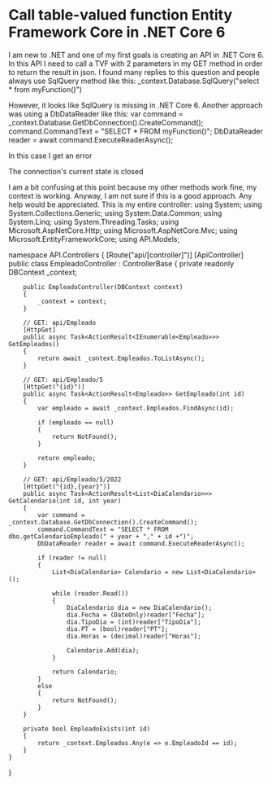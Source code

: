 
# Call table-valued function Entity Framework Core in .NET Core 6

I am new to .NET and one of my first goals is creating an API in .NET Core 6. In this API I need to call a TVF with 2 parameters in my GET method in order to return the result in json.
I found many replies to this question and people always use SqlQuery method like this:
_context.Database.SqlQuery<model>("select * from myFunction()")

However, it looks like SqlQuery is missing in .NET Core 6. Another approach was using a DbDataReader like this:
var command = _context.Database.GetDbConnection().CreateCommand();
command.CommandText = "SELECT * FROM myFunction()";
DbDataReader reader = await command.ExecuteReaderAsync();

In this case I get an error

The connection's current state is closed

I am a bit confusing at this point because my other methods work fine, my context is working. Anyway, I am not sure if this is a good approach.
Any help would be appreciated.
This is my entire controller:
using System;
using System.Collections.Generic;
using System.Data.Common;
using System.Linq;
using System.Threading.Tasks;
using Microsoft.AspNetCore.Http;
using Microsoft.AspNetCore.Mvc;
using Microsoft.EntityFrameworkCore;
using API.Models;

namespace API.Controllers
{
    [Route("api/[controller]")]
    [ApiController]
    public class EmpleadoController : ControllerBase
    {
        private readonly DBContext _context;

        public EmpleadoController(DBContext context)
        {
            _context = context;
        }

        // GET: api/Empleado
        [HttpGet]
        public async Task<ActionResult<IEnumerable<Empleado>>> GetEmpleados()
        {
            return await _context.Empleados.ToListAsync();
        }

        // GET: api/Empleado/5
        [HttpGet("{id}")]
        public async Task<ActionResult<Empleado>> GetEmpleado(int id)
        {
            var empleado = await _context.Empleados.FindAsync(id);

            if (empleado == null)
            {
                return NotFound();
            }

            return empleado;
        }

        // GET: api/Empleado/5/2022
        [HttpGet("{id},{year}")]
        public async Task<ActionResult<List<DiaCalendario>>> GetCalendario(int id, int year)
        {
            var command = _context.Database.GetDbConnection().CreateCommand();
            command.CommandText = "SELECT * FROM dbo.getCalendarioEmpleado(" + year + "," + id +")";
            DbDataReader reader = await command.ExecuteReaderAsync();

            if (reader != null)
            {
                List<DiaCalendario> Calendario = new List<DiaCalendario>();

                while (reader.Read())
                {
                    DiaCalendario dia = new DiaCalendario();
                    dia.Fecha = (DateOnly)reader["Fecha"];
                    dia.TipoDia = (int)reader["TipoDia"];
                    dia.PT = (bool)reader["PT"];
                    dia.Horas = (decimal)reader["Horas"];

                    Calendario.Add(dia);
                }

                return Calendario;
            }
            else
            {
                return NotFound();
            }
        }

        private bool EmpleadoExists(int id)
        {
            return _context.Empleados.Any(e => e.EmpleadoId == id);
        }
    }
}


        